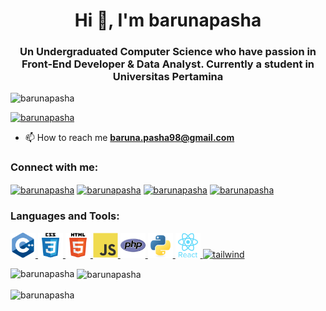 <h1 align="center">Hi 👋, I'm barunapasha</h1>
<h3 align="center">Un Undergraduated Computer Science who have passion in Front-End Developer & Data Analyst. Currently a student in Universitas Pertamina</h3>

<p align="left"> <img src="https://komarev.com/ghpvc/?username=barunapasha&label=Profile%20views&color=0e75b6&style=flat" alt="barunapasha" /> </p>

<p align="left"> <a href="https://github.com/ryo-ma/github-profile-trophy"><img src="https://github-profile-trophy.vercel.app/?username=barunapasha" alt="barunapasha" /></a> </p>

- 📫 How to reach me **baruna.pasha98@gmail.com**

<h3 align="left">Connect with me:</h3>
<p align="left">
<a href="https://linkedin.com/in/barunapasha" target="blank"><img align="center" src="https://raw.githubusercontent.com/rahuldkjain/github-profile-readme-generator/master/src/images/icons/Social/linked-in-alt.svg" alt="barunapasha" height="30" width="40" /></a>
<a href="https://instagram.com/barunapasha" target="blank"><img align="center" src="https://raw.githubusercontent.com/rahuldkjain/github-profile-readme-generator/master/src/images/icons/Social/instagram.svg" alt="barunapasha" height="30" width="40" /></a>
<a href="https://www.hackerrank.com/barunapasha" target="blank"><img align="center" src="https://raw.githubusercontent.com/rahuldkjain/github-profile-readme-generator/master/src/images/icons/Social/hackerrank.svg" alt="barunapasha" height="30" width="40" /></a>
<a href="https://www.leetcode.com/barunapasha" target="blank"><img align="center" src="https://raw.githubusercontent.com/rahuldkjain/github-profile-readme-generator/master/src/images/icons/Social/leet-code.svg" alt="barunapasha" height="30" width="40" /></a>
</p>

<h3 align="left">Languages and Tools:</h3>
<p align="left"> <a href="https://www.w3schools.com/cpp/" target="_blank" rel="noreferrer"> <img src="https://raw.githubusercontent.com/devicons/devicon/master/icons/cplusplus/cplusplus-original.svg" alt="cplusplus" width="40" height="40"/> </a> <a href="https://www.w3schools.com/css/" target="_blank" rel="noreferrer"> <img src="https://raw.githubusercontent.com/devicons/devicon/master/icons/css3/css3-original-wordmark.svg" alt="css3" width="40" height="40"/> </a> <a href="https://www.w3.org/html/" target="_blank" rel="noreferrer"> <img src="https://raw.githubusercontent.com/devicons/devicon/master/icons/html5/html5-original-wordmark.svg" alt="html5" width="40" height="40"/> </a> <a href="https://developer.mozilla.org/en-US/docs/Web/JavaScript" target="_blank" rel="noreferrer"> <img src="https://raw.githubusercontent.com/devicons/devicon/master/icons/javascript/javascript-original.svg" alt="javascript" width="40" height="40"/> </a> <a href="https://www.php.net" target="_blank" rel="noreferrer"> <img src="https://raw.githubusercontent.com/devicons/devicon/master/icons/php/php-original.svg" alt="php" width="40" height="40"/> </a> <a href="https://www.python.org" target="_blank" rel="noreferrer"> <img src="https://raw.githubusercontent.com/devicons/devicon/master/icons/python/python-original.svg" alt="python" width="40" height="40"/> </a> <a href="https://reactjs.org/" target="_blank" rel="noreferrer"> <img src="https://raw.githubusercontent.com/devicons/devicon/master/icons/react/react-original-wordmark.svg" alt="react" width="40" height="40"/> </a> <a href="https://tailwindcss.com/" target="_blank" rel="noreferrer"> <img src="https://www.vectorlogo.zone/logos/tailwindcss/tailwindcss-icon.svg" alt="tailwind" width="40" height="40"/> </a> </p>

<p><img align="left" src="https://github-readme-stats.vercel.app/api/top-langs?username=barunapasha&show_icons=true&locale=en&layout=compact" alt="barunapasha" /></p>

<p>&nbsp;<img align="center" src="https://github-readme-stats.vercel.app/api?username=barunapasha&show_icons=true&locale=en" alt="barunapasha" /></p>

<p><img align="center" src="https://github-readme-streak-stats.herokuapp.com/?user=barunapasha&" alt="barunapasha" /></p>
